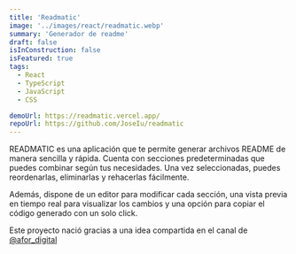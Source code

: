 ```yaml
---
title: 'Readmatic'
image: '../images/react/readmatic.webp'
summary: 'Generador de readme'
draft: false
isInConstruction: false
isFeatured: true
tags:
  - React
  - TypeScript
  - JavaScript
  - CSS

demoUrl: https://readmatic.vercel.app/
repoUrl: https://github.com/JoseIu/readmatic
---
```


READMATIC es una aplicación que te permite generar archivos README de manera sencilla y rápida. Cuenta con secciones predeterminadas que puedes combinar según tus necesidades. Una vez seleccionadas, puedes reordenarlas, eliminarlas y rehacerlas fácilmente.

Además, dispone de un editor para modificar cada sección, una vista previa en tiempo real para visualizar los cambios y una opción para copiar el código generado con un solo click.

Este proyecto nació gracias a una idea compartida en el canal de [@afor_digital](https://www.twitch.tv/afor_digital)
